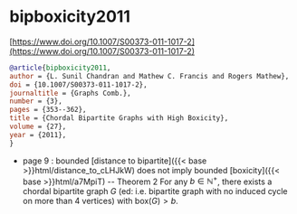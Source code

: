 # bipboxicity2011

[https://www.doi.org/10.1007/S00373-011-1017-2](https://www.doi.org/10.1007/S00373-011-1017-2)

```bibtex
@article{bipboxicity2011,
author = {L. Sunil Chandran and Mathew C. Francis and Rogers Mathew},
doi = {10.1007/S00373-011-1017-2},
journaltitle = {Graphs Comb.},
number = {3},
pages = {353--362},
title = {Chordal Bipartite Graphs with High Boxicity},
volume = {27},
year = {2011},
}
```
* page 9 : bounded [distance to bipartite]({{< base >}}html/distance_to_cLHJkW) does not imply bounded [boxicity]({{< base >}}html/a7MpiT) -- Theorem 2 For any $b \in \mathbb N^+$, there exists a chordal bipartite graph $G$ (ed: i.e. bipartite graph with no induced cycle on more than 4 vertices) with $\mathrm{box}(G) > b$.